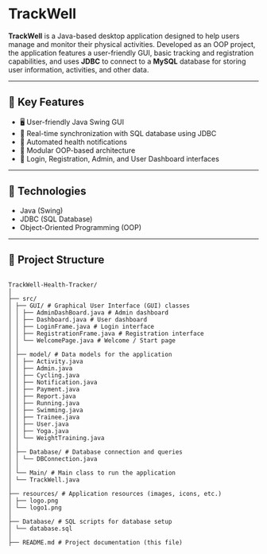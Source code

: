 #  TrackWell 

**TrackWell** is a Java-based desktop application designed to help users manage and monitor their physical activities. Developed as an OOP project, the application features a user-friendly GUI, basic tracking and registration capabilities, and uses **JDBC** to connect to a **MySQL** database for storing user information, activities, and other data. 

---

## 📌 Key Features

- 🖥️ User-friendly Java Swing GUI  
- 🔄 Real-time synchronization with SQL database using JDBC  
- 🔔 Automated health notifications  
- 🧩 Modular OOP-based architecture  
- 🔐 Login, Registration, Admin, and User Dashboard interfaces  

---

## 💾 Technologies

- Java (Swing)  
- JDBC (SQL Database)  
- Object-Oriented Programming (OOP)  

---

## 📂 Project Structure
```plaintext

TrackWell-Health-Tracker/
│
├── src/
│ ├── GUI/ # Graphical User Interface (GUI) classes
│ │ ├── AdminDashBoard.java # Admin dashboard
│ │ ├── Dashboard.java # User dashboard
│ │ ├── LoginFrame.java # Login interface
│ │ ├── RegistrationFrame.java # Registration interface
│ │ └── WelcomePage.java # Welcome / Start page
│ │
│ ├── model/ # Data models for the application
│ │ ├── Activity.java
│ │ ├── Admin.java
│ │ ├── Cycling.java
│ │ ├── Notification.java
│ │ ├── Payment.java
│ │ ├── Report.java
│ │ ├── Running.java
│ │ ├── Swimming.java
│ │ ├── Trainee.java
│ │ ├── User.java
│ │ ├── Yoga.java
│ │ └── WeightTraining.java
│ │
│ ├── Database/ # Database connection and queries
│ │ └── DBConnection.java
│ │
│ └── Main/ # Main class to run the application
│ └── TrackWell.java
│
├── resources/ # Application resources (images, icons, etc.)
│ ├── logo.png
│ └── logo1.png
│
├── Database/ # SQL scripts for database setup
│ └── database.sql
│
├── README.md # Project documentation (this file)





